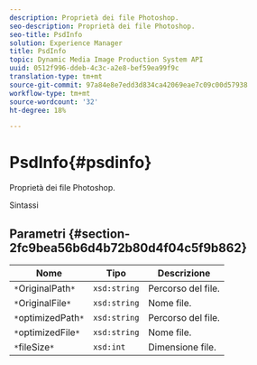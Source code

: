 ```yaml
---
description: Proprietà dei file Photoshop.
seo-description: Proprietà dei file Photoshop.
seo-title: PsdInfo
solution: Experience Manager
title: PsdInfo
topic: Dynamic Media Image Production System API
uuid: 0512f996-ddeb-4c3c-a2e8-bef59ea99f9c
translation-type: tm+mt
source-git-commit: 97a84e8e7edd3d834ca42069eae7c09c00d57938
workflow-type: tm+mt
source-wordcount: '32'
ht-degree: 18%

---
```



# PsdInfo{#psdinfo}

Proprietà dei file Photoshop.

Sintassi

## Parametri {#section-2fc9bea56b6d4b72b80d4f04c5f9b862}

| Nome | Tipo | Descrizione |
|---|---|---|
| `*`OriginalPath`*` | `xsd:string` | Percorso del file. |
| `*`OriginalFile`*` | `xsd:string` | Nome file. |
| `*`optimizedPath`*` | `xsd:string` | Percorso del file. |
| `*`optimizedFile`*` | `xsd:string` | Nome file. |
| `*`fileSize`*` | `xsd:int` | Dimensione file. |

